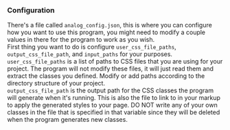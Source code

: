 ### Configuration 
There's a file called `analog_config.json`, this is where you can configure how you want to use this program, you might need to modify a couple values in there for the program to work as you wish.   
First thing you want to do is configure `user_css_file_paths`, `output_css_file_path`, and `input_paths` for your purposes.  
`user_css_file_paths` is a list of paths to CSS files that you are using for your project. The program will not modify these files, it will just read them and extract the classes you defined. Modify or add paths according to the directory structure of your project.  
`output_css_file_path` is the output path for the CSS classes the program will generate when it's running. This is also the file to link to in your markup to apply the generated styles to your page. DO NOT write any of your own classes in the file that is specified in that variable since they will be deleted when the program generates new classes.